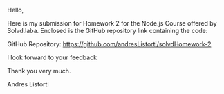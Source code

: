Hello,

Here is my submission for Homework 2 for the Node.js Course offered by Solvd.laba. Enclosed is the GitHub repository link containing the code:

GitHub Repository: https://github.com/andresListorti/solvdHomework-2

I look forward to your feedback

Thank you very much. 

Andres Listorti

